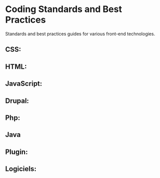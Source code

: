 # Coding Standards and Best Practices

Standards and best practices guides for various front-end technologies.



## CSS:

## HTML:

## JavaScript:

## Drupal:

## Php:

## Java

## Plugin:

## Logiciels:



